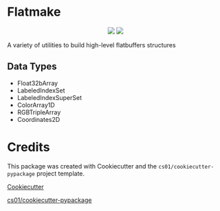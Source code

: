 # Flatmake

<p align="center">

<a href="https://pypi.python.org/pypi/flatmake">
<img src="https://img.shields.io/pypi/v/flatmake.svg" /></a>
<a href="https://travis-ci.org/dweemx/flatmake"><img src="https://travis-ci.org/dweemx/flatmake.svg?branch=master" /></a>
</p>
A variety of utilities to build high-level flatbuffers structures

## Data Types

-   Float32bArray
-   LabeledIndexSet
-   LabeledIndexSuperSet
-   ColorArray1D
-   RGBTripleArray
-   Coordinates2D

# Credits

This package was created with Cookiecutter and the `cs01/cookiecutter-pypackage` project template.

[Cookiecutter](https://github.com/audreyr/cookiecutter)

[cs01/cookiecutter-pypackage](https://github.com/cs01/cookiecutter-pypackage)
